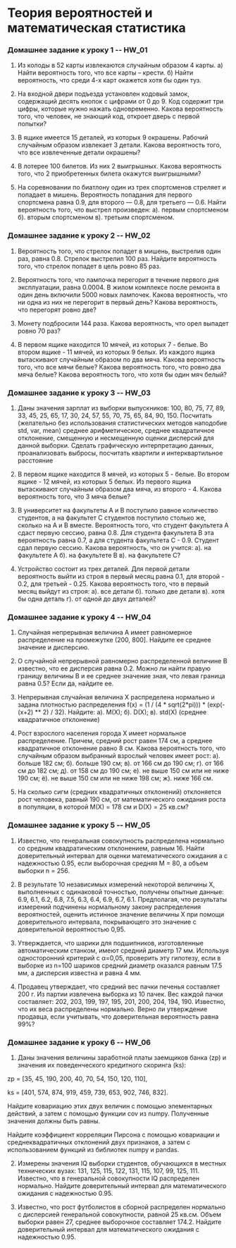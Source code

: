 # Теория вероятностей и математическая статистика


### Домашнее задание к уроку 1 -- HW_01

1. Из колоды в 52 карты извлекаются случайным образом 4 карты. a) Найти вероятность того, что все карты – крести. б) Найти вероятность, что среди 4-х карт окажется хотя бы один туз.

2. На входной двери подъезда установлен кодовый замок, содержащий десять кнопок с цифрами от 0 до 9. Код содержит три цифры, которые нужно нажать одновременно. Какова вероятность того, что человек, не знающий код, откроет дверь с первой попытки?

3. В ящике имеется 15 деталей, из которых 9 окрашены. Рабочий случайным образом извлекает 3 детали. Какова вероятность того, что все извлеченные детали окрашены?

4. В лотерее 100 билетов. Из них 2 выигрышных. Какова вероятность того, что 2 приобретенных билета окажутся выигрышными?

5. На соревновании по биатлону один из трех спортсменов стреляет и попадает в мишень. Вероятность попадания для первого спортсмена равна 0.9, для второго — 0.8, для третьего — 0.6. Найти вероятность того, что выстрел произведен: a). первым спортсменом б). вторым спортсменом в). третьим спортсменом.


### Домашнее задание к уроку 2 -- HW_02

1. Вероятность того, что стрелок попадет в мишень, выстрелив один раз, равна 0.8. Стрелок выстрелил 100 раз. Найдите вероятность того, что стрелок попадет в цель ровно 85 раз.

2. Вероятность того, что лампочка перегорит в течение первого дня эксплуатации, равна 0.0004. В жилом комплексе после ремонта в один день включили 5000 новых лампочек. Какова вероятность, что ни одна из них не перегорит в первый день? Какова вероятность, что перегорят ровно две?

3. Монету подбросили 144 раза. Какова вероятность, что орел выпадет ровно 70 раз?

4. В первом ящике находится 10 мячей, из которых 7 - белые. Во втором ящике - 11 мячей, из которых 9 белых. Из каждого ящика вытаскивают случайным образом по два мяча. Какова вероятность того, что все мячи белые? Какова вероятность того, что ровно два мяча белые? Какова вероятность того, что хотя бы один мяч белый?


### Домашнее задание к уроку 3 -- HW_03

1. Даны значения зарплат из выборки выпускников: 100, 80, 75, 77, 89, 33, 45, 25, 65, 17, 30, 24, 57, 55, 70, 75, 65, 84, 90, 150. Посчитать (желательно без использования статистических методов наподобие std, var, mean) среднее арифметическое, среднее квадратичное отклонение, смещенную и несмещенную оценки дисперсий для данной выборки. Сделать графическую интерпретацию данных, проанализовать выбросы, посчитать квартили и интерквартильное расстояние

2. В первом ящике находится 8 мячей, из которых 5 - белые. Во втором ящике - 12 мячей, из которых 5 белых. Из первого ящика вытаскивают случайным образом два мяча, из второго - 4. Какова вероятность того, что 3 мяча белые?

3. В университет на факультеты A и B поступило равное количество студентов, а на факультет C студентов поступило столько же, сколько на A и B вместе. Вероятность того, что студент факультета A сдаст первую сессию, равна 0.8. Для студента факультета B эта вероятность равна 0.7, а для студента факультета C - 0.9. Студент сдал первую сессию. Какова вероятность, что он учится: a). на факультете A б). на факультете B в). на факультете C?

4. Устройство состоит из трех деталей. Для первой детали вероятность выйти из строя в первый месяц равна 0.1, для второй - 0.2, для третьей - 0.25. Какова вероятность того, что в первый месяц выйдут из строя: а). все детали б). только две детали в). хотя бы одна деталь г). от одной до двух деталей?


### Домашнее задание к уроку 4 -- HW_04

1. Случайная непрерывная величина A имеет равномерное распределение на промежутке (200, 800]. Найдите ее среднее значение и дисперсию.

2. О случайной непрерывной равномерно распределенной величине B известно, что ее дисперсия равна 0.2. Можно ли найти правую границу величины B и ее среднее значение зная, что левая граница равна 0.5? Если да, найдите ее.

3. Непрерывная случайная величина X распределена нормально и задана плотностью распределения f(x) = (1 / (4 * sqrt(2*pi))) * (exp(-(x+2) ** 2) / 32). Найдите: а). M(X); б). D(X); в). std(X) (среднее квадратичное отклонение)

4. Рост взрослого населения города X имеет нормальное распределение. Причем, средний рост равен 174 см, а среднее квадратичное отклонение равно 8 см. Какова вероятность того, что случайным образом выбранный взрослый человек имеет рост: а). больше 182 см; б). больше 190 см; в). от 166 см до 190 см; г). от 166 см до 182 см; д). от 158 см до 190 см; е). не выше 150 см или не ниже 190 см; ё). не выше 150 см или не ниже 198 см; ж). ниже 166 см.

5. На сколько сигм (средних квадратичных отклонений) отклоняется рост человека, равный 190 см, от математического ожидания роста в популяции, в которой M(X) = 178 см и D(X) = 25 кв.см?


### Домашнее задание к уроку 5 -- HW_05

1. Известно, что генеральная совокупность распределена нормально со средним квадратическим отклонением, равным 16. Найти доверительный интервал для оценки математического ожидания a с надежностью 0.95, если выборочная средняя M = 80, а объем выборки n = 256.

2. В результате 10 независимых измерений некоторой величины X, выполненных с одинаковой точностью, получены опытные данные: 6.9, 6.1, 6.2, 6.8, 7.5, 6.3, 6.4, 6.9, 6.7, 6.1. Предполагая, что результаты измерений подчинены нормальному закону распределения вероятностей, оценить истинное значение величины X при помощи доверительного интервала, покрывающего это значение с доверительной вероятностью 0,95.

3. Утверждается, что шарики для подшипников, изготовленные автоматическим станком, имеют средний диаметр 17 мм. Используя односторонний критерий с α=0,05, проверить эту гипотезу, если в выборке из n=100 шариков средний диаметр оказался равным 17.5 мм, а дисперсия известна и равна 4 мм.

4. Продавец утверждает, что средний вес пачки печенья составляет 200 г. Из партии извлечена выборка из 10 пачек. Вес каждой пачки составляет: 202, 203, 199, 197, 195, 201, 200, 204, 194, 190. Известно, что их веса распределены нормально. Верно ли утверждение продавца, если учитывать, что доверительная вероятность равна 99%?


### Домашнее задание к уроку 6 -- HW_06

1. Даны значения величины заработной платы заемщиков банка (zp) и значения их поведенческого кредитного скоринга (ks):

zp = [35, 45, 190, 200, 40, 70, 54, 150, 120, 110],

ks = [401, 574, 874, 919, 459, 739, 653, 902, 746, 832].

Найдите ковариацию этих двух величин с помощью элементарных действий, а затем с помощью функции cov из numpy. Полученные значения должны быть равны.

Найдите коэффициент корреляции Пирсона с помощью ковариации и среднеквадратичных отклонений двух признаков, а затем с использованием функций из библиотек numpy и pandas.

2. Измерены значения IQ выборки студентов, обучающихся в местных технических вузах: 131, 125, 115, 122, 131, 115, 107, 99, 125, 111. Известно, что в генеральной совокупности IQ распределен нормально. Найдите доверительный интервал для математического ожидания с надежностью 0.95.

3. Известно, что рост футболистов в сборной распределен нормально с дисперсией генеральной совокупности, равной 25 кв.см. Объем выборки равен 27,
среднее выборочное составляет 174.2. Найдите доверительный интервал для математического ожидания с надежностью 0.95.
